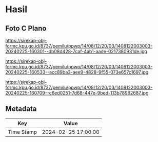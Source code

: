 # Hasil

## Foto C Plano

https://sirekap-obj-formc.kpu.go.id/8737/pemilu/ppwp/14/08/12/20/03/1408122003003-20240225-160301--db08d428-7caf-4ab1-aade-0217380931de.jpg

https://sirekap-obj-formc.kpu.go.id/8737/pemilu/ppwp/14/08/12/20/03/1408122003003-20240225-160533--acc89ba3-aee9-4828-9f55-073e657c1697.jpg

https://sirekap-obj-formc.kpu.go.id/8737/pemilu/ppwp/14/08/12/20/03/1408122003003-20240225-160709--c6ed0251-7d68-447e-9bed-113b78962687.jpg


## Metadata

| Key        | Value               |
| ---------- | ------------------- |
| Time Stamp | 2024-02-25 17:00:00 |




